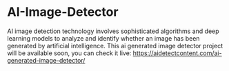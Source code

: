 # AI-Image-Detector
AI image detection technology involves sophisticated algorithms and deep learning models to analyze and identify whether an image has been generated by artificial intelligence.
This ai generated image detector project will be available soon, you can check it live: https://aidetectcontent.com/ai-generated-image-detector/
